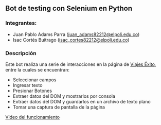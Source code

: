 ## Bot de testing con Selenium en Python

### Integrantes:
- Juan Pablo Adams Parra (juan_adams82212@elpoli.edu.co)
- Isac Cortés Buitrago (isac_cortes82212@elpoli.edu.co)

### Descripción
Este bot realiza una serie de interacciones en la página de [Viajes Éxito](https://www.viajesexito.com), entre la cuales se encuentran:
- Seleccionar campos
- Ingresar texto
- Presionar Botones
- Extraer datos del DOM y mostrarlos por consola
- Extraer datos del DOM y guardarlos en un archivo de texto plano
- Tomar una captura de pantalla de la página

[Video del funcionamiento](https://drive.google.com/file/d/1oBQrKp9qQBmhDAndtxQvL4og1H5puVxh/view?usp=sharing)
